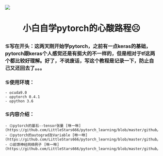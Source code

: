 ![](https://pic2.zhimg.com/v2-0ebe61d7d5b0530808a01f679eb9214c_1200x500.jpg)
# <p align="center">小白自学pytorch的心酸路程☹</p>
### ♋写在开头：这两天刚开始学pytorch，之前有一点keras的基础，pytorch跟keras个人感觉还是有挺大的不一样的，但是相对于tf这两个都比较好理解。好了，不说废话，写这个教程是记录一下，防止自己又还回去了。。。
### ♋使用环境：
    - ◎cuda9.0
    - ◎pytorch 0.4.1
    - ◎python 3.6
### ♋内容介绍：
    - ۞pytorch的基石--tensor张量 [咻一咻](https://github.com/LittleStars666/pytorch_learning/blob/master/github/tensor.ipynb)
    - ۞pytorch的autograd及Variable [咻一咻](https://github.com/LittleStars666/pytorch_learning/blob/master/github/variable.ipynb) 
    - ۞前馈神经网络例子 [咻一咻](https://github.com/LittleStars666/pytorch_learning/blob/master/github/fnn.ipynb)
